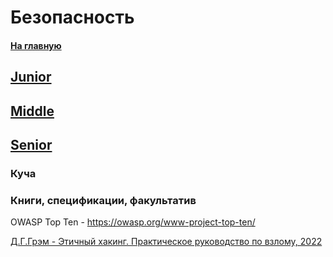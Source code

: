 # Безопасность

#### [На главную](README.md)

## [Junior](SECURITY/Junior.md)

## [Middle](SECURITY/Middle.md)

## [Senior](SECURITY/Senior.md)

### Куча

### Книги, спецификации, факультатив

OWASP Top Ten - https://owasp.org/www-project-top-ten/

[Д.Г.Грэм - Этичный хакинг. Практическое руководство по взлому, 2022](https://vk.com/doc114954319_663588787?hash=liwdLJHzF5iZKAGTPfDG9AMpr5AJwQwQeOxgMznx6Ck)
